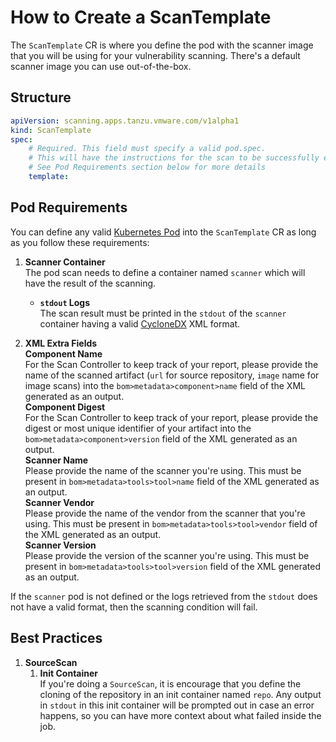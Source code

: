 # How to Create a ScanTemplate
The `ScanTemplate` CR is where you define the pod with the scanner image that you will be using for your vulnerability scanning. There's a default scanner image you can use out-of-the-box.

## Structure
```yaml
apiVersion: scanning.apps.tanzu.vmware.com/v1alpha1
kind: ScanTemplate
spec:
    # Required. This field must specify a valid pod.spec. 
    # This will have the instructions for the scan to be successfully executed.
    # See Pod Requirements section below for more details
    template: 
```

## Pod Requirements
You can define any valid [Kubernetes Pod](https://kubernetes.io/docs/concepts/workloads/pods/) into the `ScanTemplate` CR as long as you follow these requirements:

1. **Scanner Container**  
    The pod scan needs to define a container named `scanner` which will have the result of the scanning.  
   * **`stdout` Logs**  
    The scan result must be printed in the `stdout` of the `scanner` container having a valid [CycloneDX](https://cyclonedx.org/docs/1.3/) XML format.

2. **XML Extra Fields**  
    **Component Name**  
        For the Scan Controller to keep track of your report, please provide the name of the scanned artifact (`url` for source repository, `image` name for image scans) into the `bom>metadata>component>name` field of the XML generated as an output.  
    **Component Digest**  
        For the Scan Controller to keep track of your report, please provide the digest or most unique identifier of your artifact into the `bom>metadata>component>version` field of the XML generated as an output.  
    **Scanner Name**  
        Please provide the name of the scanner you're using. This must be present in `bom>metadata>tools>tool>name` field of the XML generated as an output.  
    **Scanner Vendor**  
        Please provide the name of the vendor from the scanner that you're using. This must be present in `bom>metadata>tools>tool>vendor` field of the XML generated as an output.  
    **Scanner Version**  
        Please provide the version of the scanner you're using. This must be present in `bom>metadata>tools>tool>version` field of the XML generated as an output.

If the `scanner` pod is not defined or the logs retrieved from the `stdout` does not have a valid format, then the scanning condition will fail.

## Best Practices
1. **SourceScan**  
   1. **Init Container**  
        If you're doing a `SourceScan`, it is encourage that you define the cloning of the repository in an init container named `repo`. Any output in `stdout` in this init container will be prompted out in case an error happens, so you can have more context about what failed inside the job.
